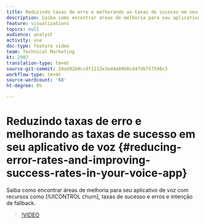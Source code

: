 ```yaml
---
title: Reduzindo taxas de erro e melhorando as taxas de sucesso em seu aplicativo de voz
description: Saiba como encontrar áreas de melhoria para seu aplicativo de voz com recursos como taxa de churn, taxa de sucesso e erro e intenção de fallback.
feature: visualizations
topics: null
audience: analyst
activity: use
doc-type: feature video
team: Technical Marketing
kt: 2907
translation-type: tm+mt
source-git-commit: 24ad92b0ccdf1112e3ed4a0968cd47db757598c3
workflow-type: tm+mt
source-wordcount: '68'
ht-degree: 0%

---
```



# Reduzindo taxas de erro e melhorando as taxas de sucesso em seu aplicativo de voz {#reducing-error-rates-and-improving-success-rates-in-your-voice-app}

Saiba como encontrar áreas de melhoria para seu aplicativo de voz com recursos como [!UICONTROL churn], taxas de sucesso e erros e intenção de fallback.

>[!VIDEO](https://video.tv.adobe.com/v/27222/?quality=9)
